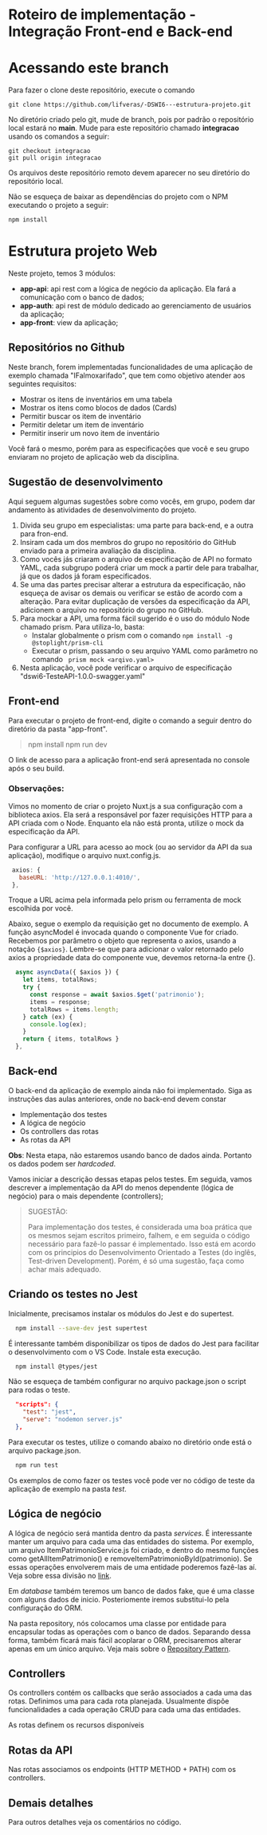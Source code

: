 # Roteiro de implementação - Integração Front-end e Back-end
# Acessando este branch

Para fazer o clone deste repositório, execute o comando

```git
git clone https://github.com/lifveras/-DSWI6---estrutura-projeto.git
```

No diretório criado pelo git, mude de branch, pois por padrão o repositório local estará no **main**. Mude para este repositório chamado **integracao** usando os comandos a seguir:

```git
git checkout integracao
git pull origin integracao
```

Os arquivos deste repositório remoto devem aparecer no seu diretório do repositório local.

Não se esqueça de baixar as dependências do projeto com o NPM executando o projeto a seguir:

```git
npm install
```

# Estrutura projeto Web

Neste projeto, temos 3 módulos:

- **app-api**: api rest com a lógica de negócio da aplicação. Ela fará a comunicação com o banco de dados;
- **app-auth**: api rest de módulo dedicado ao gerenciamento de usuários da aplicação;
- **app-front**: view da aplicação;

## Repositórios no Github

Neste branch, forem implementadas funcionalidades de uma aplicação de exemplo chamada "IFalmoxarifado", que tem como objetivo atender aos seguintes requisitos:

- Mostrar os itens de inventários em uma tabela
- Mostrar os itens como blocos de dados (Cards)
- Permitir buscar os item de inventário
- Permitir deletar um item de inventário
- Permitir inserir um novo item de inventário

Você fará o mesmo, porém para as especificações que você e seu grupo enviaram no projeto de aplicação web da disciplina.

## Sugestão de desenvolvimento

Aqui seguem algumas sugestões sobre como vocês, em grupo, podem dar andamento às atividades de desenvolvimento do projeto.

1. Divida seu grupo em especialistas: uma parte para back-end, e a outra para fron-end.
2. Insiram cada um dos membros do grupo no repositório do GitHub enviado para a primeira avaliação da disciplina.
3. Como vocês jás criaram o arquivo de especificação de API no formato YAML, cada subgrupo poderá criar um mock a partir dele para trabalhar, já que os dados já foram especificados.
4. Se uma das partes precisar alterar a estrutura da especificação, não esqueça de avisar os demais ou verificar se estão de acordo com a alteração. Para evitar duplicação de versões da especificação da API, adicionem o arquivo no repositório do grupo no GitHub.
5. Para mockar a API, uma forma fácil sugerido é o uso do módulo Node chamado prism. Para utiliza-lo, basta:
    - Instalar globalmente o prism com o comando ```npm install -g @stoplight/prism-cli```
    - Executar o prism, passando o seu arquivo YAML como parâmetro no comando ``` prism mock <arqivo.yaml>```
6. Nesta aplicação, você pode verificar o arquivo de especificação "dswi6-TesteAPI-1.0.0-swagger.yaml" 

## Front-end

Para executar o projeto de front-end, digite o comando a seguir dentro do diretório da pasta "app-front".

> npm install
> npm run dev

O link de acesso para a aplicação front-end será apresentada no console após o seu build.

### Observações:
Vimos no momento de criar o projeto Nuxt.js a sua configuração com a biblioteca axios. Ela será a responsável por fazer requisições HTTP para a API criada com o Node. Enquanto ela não está pronta, utilize o mock da especificação da API.

Para configurar a URL para acesso ao mock (ou ao servidor da API da sua aplicação), modifique o arquivo nuxt.config.js.

 ```js
  axios: {
    baseURL: 'http://127.0.0.1:4010/',
  },
 ```
Troque a URL acima pela informada pelo prism ou ferramenta de mock escolhida por você.

Abaixo, segue o exemplo da requisição get no documento de exemplo. A função asyncModel é invocada quando o componente Vue for criado. Recebemos por parâmetro o objeto que representa o axios, usando a notação ```{$axios}```. Lembre-se que para adicionar o valor retornado pelo axios a propriedade data do componente vue, devemos retorna-la entre {}.

```javascript
  async asyncData({ $axios }) {
    let items, totalRows;
    try {
      const response = await $axios.$get('patrimonio');
      items = response;
      totalRows = items.length;
    } catch (ex) {
      console.log(ex);
    }
    return { items, totalRows }
  },
```

## Back-end

O back-end da aplicação de exemplo ainda não foi implementado. Siga as instruções das aulas anteriores, onde no back-end devem constar

  - Implementação dos testes
  - A lógica de negócio
  - Os controllers das rotas
  - As rotas da API

**Obs**: Nesta etapa, não estaremos usando banco de dados ainda. Portanto os dados podem ser *hardcoded*.

Vamos iniciar a descrição dessas etapas pelos testes. Em seguida, vamos descrever a implementação da API do menos dependente (lógica de negócio) para o mais dependente (controllers);

> SUGESTÃO:
>
> Para implementação dos testes, é considerada uma boa prática que os mesmos sejam escritos primeiro, falhem, e em seguida o código necessário para fazê-lo passar é implementado. Isso está em acordo com os principios do Desenvolvimento Orientado a Testes (do inglês, Test-driven Development). Porém, é só uma sugestão, faça como achar mais adequado.

## Criando os testes no Jest

Inicialmente, precisamos instalar os módulos do Jest e do supertest.

```bash
  npm install --save-dev jest supertest 
```

É interessante também disponibilizar os tipos de dados do Jest para facilitar o desenvolvimento com o VS Code. Instale esta execução.

```bash
  npm install @types/jest
```

Não se esqueça de também configurar no arquivo package.json o script para rodas o teste.


```json
  "scripts": {
    "test": "jest",
    "serve": "nodemon server.js"
  },
```

Para executar os testes, utilize o comando abaixo no diretório onde está o arquivo package.json.

```bash
  npm run test
```

Os exemplos de como fazer os testes você pode ver no código de teste da aplicação de exemplo na pasta *test*.

## Lógica de negócio

A lógica de negócio será mantida dentro da pasta *services*. É interessante manter um arquivo para cada uma das entidades do sistema.  Por exemplo, um arquivo ItemPatrimonioService.js foi criado, e dentro do mesmo funções como getAllItemPatrimonio() e removeItemPatrimonioById(patrimonio). Se essas operações envolverem mais de uma entidade poderemos fazê-las aí. Veja sobre essa divisão no [link](https://www.coreycleary.me/project-structure-for-an-express-rest-api-when-there-is-no-standard-way). 

Em *database* também teremos um banco de dados fake, que é uma classe com alguns dados de inicio. Posteriomente iremos substitui-lo pela configuração do ORM.

Na pasta repository, nós colocamos uma classe por entidade para encapsular todas as operações com o banco de dados. Separando dessa forma, também ficará mais fácil acoplarar o ORM, precisaremos alterar apenas em um único arquivo. Veja mais sobre o [Repository Pattern](https://docs.microsoft.com/en-us/dotnet/architecture/microservices/microservice-ddd-cqrs-patterns/infrastructure-persistence-layer-design).

## Controllers

Os controllers contém os callbacks que serão associados a cada uma das rotas. Definimos uma para cada rota planejada. Usualmente dispõe funcionalidades a cada operação CRUD para cada uma das entidades.

As rotas definem os recursos disponíveis

## Rotas da API

Nas rotas associamos os endpoints (HTTP METHOD + PATH) com os controllers.

## Demais detalhes

Para outros detalhes veja os comentários no código.
